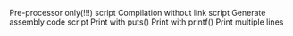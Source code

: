 Pre-processor only(!!!) script
Compilation without link script
Generate assembly code script
Print with puts()
Print with printf()
Print multiple lines
